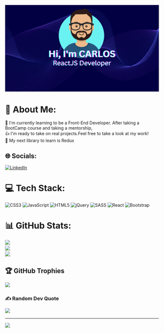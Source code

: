 <img src="https://github.com/CJ484/CJ484/blob/88402e823f8944cecad16b2a6f276228d0db7adc/CARLOS%20COREAS.png" alt="Carlos Coreas ReactJS Developer Banner image"/>

# 💫 About Me:
🧠 I'm currently learning to be a Front-End Developer. After taking a BootCamp course and taking a mentorship,<br>
👍 I'm ready to take on real projects.Feel free to take a look at my work!<br>
📗 My next library to learn is Redux<br>



## 🌐 Socials:
[![LinkedIn](https://img.shields.io/badge/LinkedIn-%230077B5.svg?logo=linkedin&logoColor=white)](https://linkedin.com/in/carlos-coreas-247048101) 

# 💻 Tech Stack:
![CSS3](https://img.shields.io/badge/css3-%231572B6.svg?style=for-the-badge&logo=css3&logoColor=white) ![JavaScript](https://img.shields.io/badge/javascript-%23323330.svg?style=for-the-badge&logo=javascript&logoColor=%23F7DF1E) ![HTML5](https://img.shields.io/badge/html5-%23E34F26.svg?style=for-the-badge&logo=html5&logoColor=white) ![jQuery](https://img.shields.io/badge/jquery-%230769AD.svg?style=for-the-badge&logo=jquery&logoColor=white) ![SASS](https://img.shields.io/badge/SASS-hotpink.svg?style=for-the-badge&logo=SASS&logoColor=white) ![React](https://img.shields.io/badge/react-%2320232a.svg?style=for-the-badge&logo=react&logoColor=%2361DAFB) ![Bootstrap](https://img.shields.io/badge/bootstrap-%23563D7C.svg?style=for-the-badge&logo=bootstrap&logoColor=white)
# 📊 GitHub Stats:
![](https://github-readme-stats.vercel.app/api?username=CJ484&theme=blue-green&hide_border=false&include_all_commits=false&count_private=false)<br/>
![](https://github-readme-streak-stats.herokuapp.com/?user=CJ484&theme=blue-green&hide_border=false)<br/>
![](https://github-readme-stats.vercel.app/api/top-langs/?username=CJ484&theme=blue-green&hide_border=false&include_all_commits=false&count_private=false&layout=compact)

## 🏆 GitHub Trophies
![](https://github-profile-trophy.vercel.app/?username=CJ484&theme=radical&no-frame=false&no-bg=true&margin-w=4)

### ✍️ Random Dev Quote
![](https://quotes-github-readme.vercel.app/api?type=horizontal&theme=radical)

---
[![](https://visitcount.itsvg.in/api?id=CJ484&icon=0&color=7)](https://visitcount.itsvg.in)

<!-- Proudly created with GPRM ( https://gprm.itsvg.in ) -->
